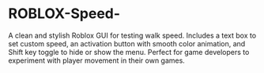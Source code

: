 # ROBLOX-Speed-
A clean and stylish Roblox GUI for testing walk speed. Includes a text box to set custom speed, an activation button with smooth color animation, and Shift key toggle to hide or show the menu. Perfect for game developers to experiment with player movement in their own games.
